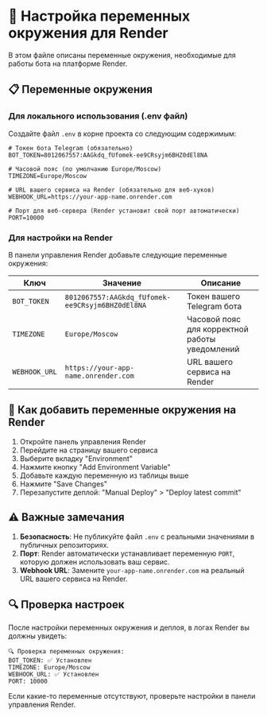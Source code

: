 # 🔧 Настройка переменных окружения для Render

В этом файле описаны переменные окружения, необходимые для работы бота на платформе Render.

## 📋 Переменные окружения

### Для локального использования (.env файл)

Создайте файл `.env` в корне проекта со следующим содержимым:

```
# Токен бота Telegram (обязательно)
BOT_TOKEN=8012067557:AAGkdq_fUfomek-ee9CRsyjm6BHZ0dEl8NA

# Часовой пояс (по умолчанию Europe/Moscow)
TIMEZONE=Europe/Moscow

# URL вашего сервиса на Render (обязательно для веб-хуков)
WEBHOOK_URL=https://your-app-name.onrender.com

# Порт для веб-сервера (Render установит свой порт автоматически)
PORT=10000
```

### Для настройки на Render

В панели управления Render добавьте следующие переменные окружения:

| Ключ | Значение | Описание |
|------|----------|----------|
| `BOT_TOKEN` | `8012067557:AAGkdq_fUfomek-ee9CRsyjm6BHZ0dEl8NA` | Токен вашего Telegram бота |
| `TIMEZONE` | `Europe/Moscow` | Часовой пояс для корректной работы уведомлений |
| `WEBHOOK_URL` | `https://your-app-name.onrender.com` | URL вашего сервиса на Render |

## 🔄 Как добавить переменные окружения на Render

1. Откройте панель управления Render
2. Перейдите на страницу вашего сервиса
3. Выберите вкладку "Environment"
4. Нажмите кнопку "Add Environment Variable"
5. Добавьте каждую переменную из таблицы выше
6. Нажмите "Save Changes"
7. Перезапустите деплой: "Manual Deploy" > "Deploy latest commit"

## ⚠️ Важные замечания

1. **Безопасность**: Не публикуйте файл `.env` с реальными значениями в публичных репозиториях.
2. **Порт**: Render автоматически устанавливает переменную `PORT`, которую должен использовать ваш сервис.
3. **Webhook URL**: Замените `your-app-name.onrender.com` на реальный URL вашего сервиса на Render.

## 🔍 Проверка настроек

После настройки переменных окружения и деплоя, в логах Render вы должны увидеть:

```
🔍 Проверка переменных окружения:
BOT_TOKEN: ✅ Установлен
TIMEZONE: Europe/Moscow
WEBHOOK_URL: ✅ Установлен
PORT: 10000
```

Если какие-то переменные отсутствуют, проверьте настройки в панели управления Render. 